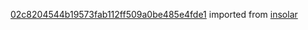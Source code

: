 [02c8204544b19573fab112ff509a0be485e4fde1](https://github.com/insolar/insolar/commit/02c8204544b19573fab112ff509a0be485e4fde1) imported from [insolar](https://github.com/insolar/insolar)

